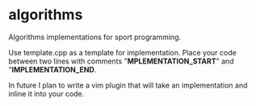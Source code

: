# algorithms
Algorithms implementations for sport programming.

Use template.cpp as a template for implementation.
Place your code between two lines with comments
"__MPLEMENTATION_START__" and "__IMPLEMENTATION_END__.

In future I plan to write a vim plugin that will take
an implementation and inline it into your code.
